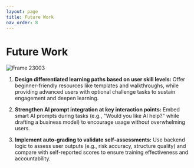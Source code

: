 ```yaml
---
layout: page
title: Future Work
nav_order: 8
---
```


# Future Work

![Frame 23003](https://github.com/user-attachments/assets/ff147873-ae02-42e5-ac6e-b57b5d502613)

1. **Design differentiated learning paths based on user skill levels:**
Offer beginner-friendly resources like templates and walkthroughs, while providing advanced users with optional challenge tasks to sustain engagement and deepen learning.

2. **Strengthen AI prompt integration at key interaction points:**
Embed smart AI prompts during tasks (e.g., "Would you like AI help?" while drafting a business model) to encourage usage without overwhelming users.

3. **Implement auto-grading to validate self-assessments:**
Use backend logic to assess user outputs (e.g., risk accuracy, structure quality) and compare with self-reported scores to ensure training effectiveness and accountability.
